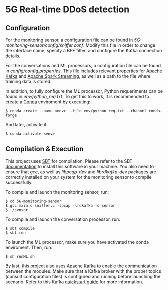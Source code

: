 # 5G Real-time DDoS detection


## Configuration
For the monitoring sensor, a configuration file can be found in *5G-monitoring-sensor/config/sniffer.conf*. Modify this file in order to change the interface name, specify a BPF filter, and configure the Kafka connection details.

For the conversations and ML processors, a configuration file can be found in *config/config.properties*. This file includes relevant properties for
[Apache Kafka](https://kafka.apache.org/) and [Apache Spark Streaming](https://spark.apache.org/streaming/), as well as a path to the file where training data is stored.

In addition, to fully configure the ML processor, Python requeriments can be found in *env/python_req.txt*.
To get this to work, it is recommended to create a [Conda](https://docs.conda.io/en/latest/) enviroment by executing:
```
$ conda create --name <env> --file env/python_req.txt --channel conda-forge
```
And later, activate it:
```
$ conda activate <env>
```  

## Compilation & Execution
This project uses [SBT](https://www.scala-sbt.org/) for compilation. Please refer to the SBT [documentation](https://www.scala-sbt.org/1.x/docs/)
 to install this software in your machine. You also need to ensure that *gcc*, as well as *libpcap-dev* and *librdkafka-dev* packages are correctly installed on your system for the monitoring sensor to compile successfully.
 
 To compile and launch the monitoring sensor, run:
 ```
$ cd 5G-monitoring-sensor
$ gcc main.c sniffer.c -lpcap -lrdkafka -o sensor
$ ./sensor
```
 
 To compile and launch the conversation processor, run:
```
$ sbt compile
$ sbt run
```

To launch the ML processor, make sure you have activated the conda enviroment. Then, run:
```
$ sh runML.sh
```

By last, this project also uses [Apache Kafka](https://kafka.apache.org/) to enable the communication between the modules. Make sure that a Kafka broker with the proper topics (consult configuration files) is configured and running before launching the scenario. Refer to this Kafka [quickstart guide](https://kafka.apache.org/quickstart) for more information.
